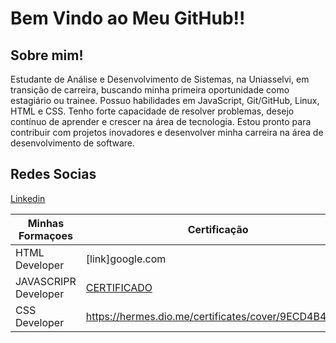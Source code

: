 # Bem Vindo ao Meu GitHub!!

## Sobre mim!

Estudante de Análise e Desenvolvimento de Sistemas, na Uniasselvi, em transição de carreira, buscando minha primeira oportunidade como estagiário ou trainee. Possuo habilidades em JavaScript, Git/GitHub, Linux, HTML e CSS. Tenho forte capacidade de resolver problemas, desejo contínuo de aprender e crescer na área de tecnologia. Estou pronto para contribuir com projetos inovadores e desenvolver minha carreira na área de desenvolvimento de software.

## Redes Socias


[Linkedin](https://www.linkedin.com/in/luckkkkas/)

| Minhas Formaçoes | Certificação |
| ---------------- | ------------ |
| HTML Developer | [link]google.com |
| JAVASCRIPR Developer | [CERTIFICADO](https://hermes.dio.me/certificates/cover/GCMRQJMF.jpg) |
| CSS Developer | https://hermes.dio.me/certificates/cover/9ECD4B41.jpg |




<!--
**luckkkkas/luckkkkas** is a ✨ _special_ ✨ repository because its `README.md` (this file) appears on your GitHub profile.

Here are some ideas to get you started:

- 🔭 I’m currently working on ...
- 🌱 I’m currently learning ...
- 👯 I’m looking to collaborate on ...
- 🤔 I’m looking for help with ...
- 💬 Ask me about ...
- 📫 How to reach me: ...
- 😄 Pronouns: ...
- ⚡ Fun fact: ...
-->
